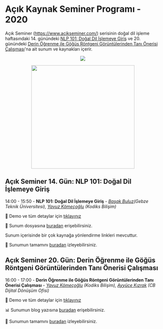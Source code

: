 # Açık Kaynak Seminer Programı - 2020
Açık Seminer (https://www.acikseminer.com/) serisinin doğal dil işleme haftasındaki 14. günündeki [NLP 101: Doğal Dil İşlemeye Giriş](https://www.acikseminer.com/seminerler/acik-seminer-14-gun-nlp-101-dogal-dil-islemeye-giris-7194f676) ve 20. günündeki [Derin Öğrenme ile Göğüs Röntgeni Görüntülerinden Tanı Önerisi Çalışması](https://www.acikseminer.com/seminerler/acik-seminer-20-gun-microsoft-yapay-zeka-servislerine-genel-bakis-2a911429)'na ait sunum ve kaynakları içerir.


<p align="center">
  <img src="https://www.acikseminer.com/wp-content/uploads/2020/04/acil-seminer-logo.svg" />
</p>

<p align="center">
  <img src="https://media.kommunity.com/communities/tracikkaynak/events/acikseminer-3-gun-acik-kaynak-isletim-sistemleri-b7378831/18818/acikseminer.jpeg" width="335" />
</p>


## Açık Seminer 14. Gün: NLP 101: Doğal Dil İşlemeye Giriş

14:00 - 15:50 - **NLP 101: Doğal Dil İşlemeye Giriş** - *[Başak Buluz](http://blog.basakbuluz.com/)(Gebze Teknik Üniversitesi), [Yavuz Kömeçoğlu](http://blog.yavuzkomecoglu.com/) (Kodiks Bilişim)*

:apple: Demo ve tüm detaylar için [tıklayınız](https://github.com/yz-ai/acikseminer2020/blob/master/nlp/README.md)

:paperclip: Sunum dosyasına [buradan](https://github.com/yz-ai/acikseminer2020/blob/master/nlp/NLP101-AcikSeminer.pptx) erişebilirsiniz.

Sunum içerisinde bir çok kaynağa yönlendirme linkleri mevcuttur. 

:movie_camera: Sunumun tamamını [buradan](https://youtu.be/1G4RQqGiBCg) izleyebilirsiniz.


## Açık Seminer 20. Gün: Derin Öğrenme ile Göğüs Röntgeni Görüntülerinden Tanı Önerisi Çalışması

16:00 - 17:00 - **Derin Öğrenme ile Göğüs Röntgeni Görüntülerinden Tanı Önerisi Çalışması** - *[Yavuz Kömeçoğlu](http://blog.yavuzkomecoglu.com/) (Kodiks Bilişim), [Ayyüce Kızrak](http://www.ayyucekizrak.com/) (CB Dijital Dönüşüm Ofisi)*

:apple: Demo ve tüm detaylar için [tıklayınız](https://github.com/yz-ai/acikseminer2020/blob/master/cv/README.md)

:bar_chart: Sunumun blog yazısına [buradan](https://medium.com/@ayyucekizrak/medikal-g%C3%B6r%C3%BCnt%C3%BClerde-bilgisayarl%C4%B1-g%C3%B6r%C3%BC-3b7dd2abe641) erişebilirsiniz.

:movie_camera: Sunumun tamamını [buradan](https://youtu.be/Za38P0WLhP8?t=4748) izleyebilirsiniz.



